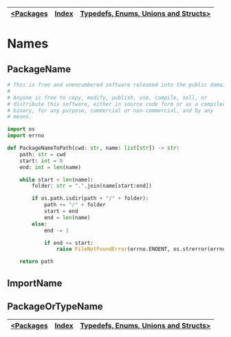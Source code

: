 | [<Packages](./Packages.md) | [Index](../README.md#Index) | [Typedefs, Enums, Unions and Structs>](./Typedefs_Enums_Unions_and_Structs.md) |
|----------------------------|-----------------------------|--------------------------------------------------------------------------------|

# Names

## PackageName

```python
# This is free and unencumbered software released into the public domain.
#
# Anyone is free to copy, modify, publish, use, compile, sell, or
# distribute this software, either in source code form or as a compiled
# binary, for any purpose, commercial or non-commercial, and by any
# means.

import os
import errno

def PackageNameToPath(cwd: str, name: list[str]) -> str:
    path: str = cwd
    start: int = 0
    end: int = len(name)

    while start < len(name):
        folder: str = ".".join(name[start:end])

        if os.path.isdir(path + "/" + folder):
            path += "/" + folder
            start = end
            end = len(name)
        else:
            end -= 1

            if end <= start:
                raise FileNotFoundError(errno.ENOENT, os.strerror(errno.ENOENT), path + "/" + folder)

    return path
```

## ImportName

## PackageOrTypeName

| [<Packages](./Packages.md) | [Index](../README.md#Index) | [Typedefs, Enums, Unions and Structs>](./Typedefs_Enums_Unions_and_Structs.md) |
|----------------------------|-----------------------------|--------------------------------------------------------------------------------|
